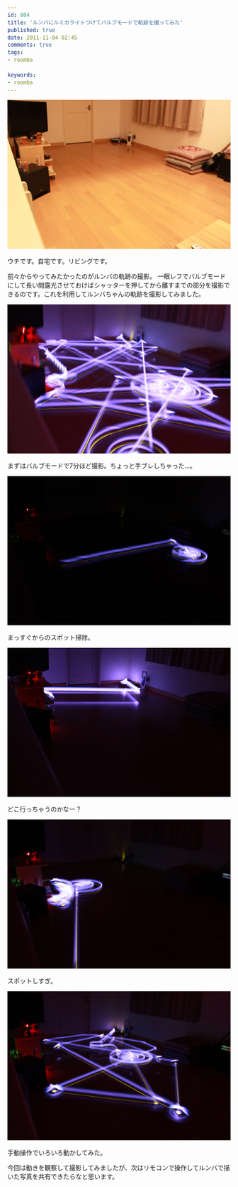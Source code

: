 ```yaml
---
id: 804
title: 'ルンバにルミカライトつけてバルブモードで軌跡を撮ってみた'
published: true
date: 2011-11-04 02:45
comments: true
tags:
- roomba

keywords:
- roomba
---
```


![](/imgs/archives/2011/11/IMG_2602.jpg)

ウチです。自宅です。リビングです。

前々からやってみたかったのがルンバの軌跡の撮影。
一眼レフでバルブモードにして長い間露光させておけばシャッターを押してから離すまでの部分を撮影できるのです。これを利用してルンバちゃんの軌跡を撮影してみました。


![](/imgs/archives/2011/11/IMG_2593.jpg)

まずはバルブモードで7分ほど撮影。ちょっと手ブレしちゃった…。



![](/imgs/archives/2011/11/IMG_2611.jpg)

まっすぐからのスポット掃除。



![](/imgs/archives/2011/11/IMG_2589.jpg)

どこ行っちゃうのかなー？



![](/imgs/archives/2011/11/IMG_2608.jpg)

スポットしすぎ。



![](/imgs/archives/2011/11/IMG_2612.jpg)

手動操作でいろいろ動かしてみた。


今回は動きを観察して撮影してみましたが、次はリモコンで操作してルンバで描いた写真を共有できたらなと思います。
